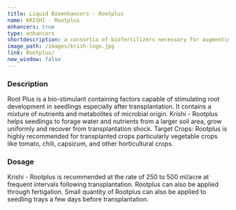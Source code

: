 ```yaml
---
title: Liquid Bioenhancers - Rootplus
name: KRISHI - Rootplus
enhancers: true
type: enhancers
shortdescription: a consortia of biofertilizers necessary for augmenting vegetative growth of mulberry
image_path: /images/krish-logo.jpg
link: Rootplus/
new_window: false
---
```

### Description
Root Plus is a bio-stimulant containing factors capable of stimulating root development in
seedlings especially after transplantation. It contains a mixture of nutrients and metabolites of
microbial origin. Krishi - Rootplus helps seedlings to forage water and nutrients from a larger
soil area, grow uniformly and recover from transplantation shock.
Target Crops: Rootplus is highly recommended for transplanted crops particularly vegetable
crops like tomato, chili, capsicum, and other horticultural crops.

### Dosage
Krishi - Rootplus is recommended at the rate of 250 to 500
ml/acre at frequent intervals following transplantation. Rootplus can also be applied through
fertigation. Small quantity of Rootplus can also be applied to seedling trays a few days before
transplantation.
